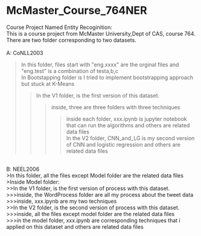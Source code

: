 # McMaster_Course_764NER
Course Project Named Entity Recoginition:<br>
This is a course project from McMaster University,Dept of CAS, course 764.<br>
There are two folder corresponding to two datasets.<br>
<br>
A: CoNLL2003<br>
>In this folder, files start with "eng.xxxx" are the orginal files and "eng.test" is a combination of testa,b,c<br>
>In Bootstapping folder is I tried to implement bootstrapping approach but stuck at K-Means<br>
>>In the V1 folder, is the first version of this dataset.<br>
>>>inside, three are three folders with three techniques<br>
>>>>inside each folder, xxx.ipynb is jupyter notebook that can run the algorithms and others are related data files<br>
>>In the V2 folder, CNN_and_LG is my second version of CNN and logistic regression and others are related data files<br>
<br>
B: NEEL2006<br>
>In this folder, all the files except Model folder are the related data files<br>
>Inside Model folder:<br>
>>In the V1 folder, is the first version of process with this dataset.<br>
>>>inside, the WordProcess folder are all my process about the tweet data<br>
>>>inside, xxx.ipynb are my two techniques<br>
>>In the V2 folder, is the second version of process with this dataset.<br>
>>>inside,  all the files except model folder are the related data files<br>
>>>in the model folder, xxx.ipynb are corresponding techniques that i applied on this dataset and others are related data files<br>
